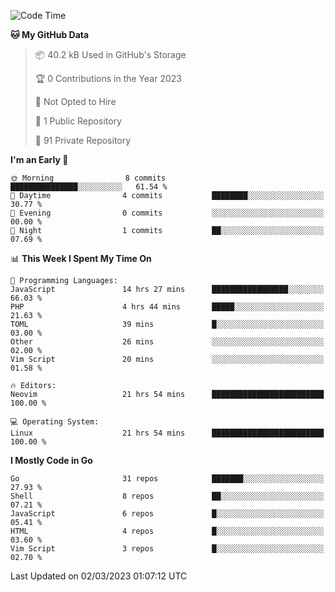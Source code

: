 
<!--START_SECTION:waka-->
![Code Time](http://img.shields.io/badge/Code%20Time-3%2C306%20hrs%2032%20mins-blue)

**🐱 My GitHub Data** 

> 📦 40.2 kB Used in GitHub's Storage 
 > 
> 🏆 0 Contributions in the Year 2023
 > 
> 🚫 Not Opted to Hire
 > 
> 📜 1 Public Repository 
 > 
> 🔑 91 Private Repository 
 > 
**I'm an Early 🐤** 

```text
🌞 Morning                8 commits           ███████████████░░░░░░░░░░   61.54 % 
🌆 Daytime                4 commits           ████████░░░░░░░░░░░░░░░░░   30.77 % 
🌃 Evening                0 commits           ░░░░░░░░░░░░░░░░░░░░░░░░░   00.00 % 
🌙 Night                  1 commits           ██░░░░░░░░░░░░░░░░░░░░░░░   07.69 % 
```


📊 **This Week I Spent My Time On** 

```text
💬 Programming Languages: 
JavaScript               14 hrs 27 mins      █████████████████░░░░░░░░   66.03 % 
PHP                      4 hrs 44 mins       █████░░░░░░░░░░░░░░░░░░░░   21.63 % 
TOML                     39 mins             █░░░░░░░░░░░░░░░░░░░░░░░░   03.00 % 
Other                    26 mins             ░░░░░░░░░░░░░░░░░░░░░░░░░   02.00 % 
Vim Script               20 mins             ░░░░░░░░░░░░░░░░░░░░░░░░░   01.58 % 

🔥 Editors: 
Neovim                   21 hrs 54 mins      █████████████████████████   100.00 % 

💻 Operating System: 
Linux                    21 hrs 54 mins      █████████████████████████   100.00 % 
```

**I Mostly Code in Go** 

```text
Go                       31 repos            ███████░░░░░░░░░░░░░░░░░░   27.93 % 
Shell                    8 repos             ██░░░░░░░░░░░░░░░░░░░░░░░   07.21 % 
JavaScript               6 repos             █░░░░░░░░░░░░░░░░░░░░░░░░   05.41 % 
HTML                     4 repos             █░░░░░░░░░░░░░░░░░░░░░░░░   03.60 % 
Vim Script               3 repos             █░░░░░░░░░░░░░░░░░░░░░░░░   02.70 % 
```




 Last Updated on 02/03/2023 01:07:12 UTC
<!--END_SECTION:waka-->
